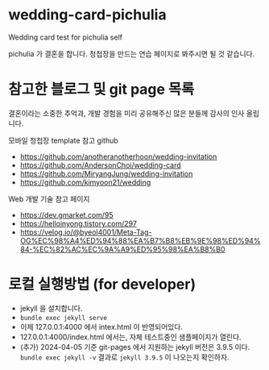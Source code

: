 # wedding-card-pichulia
Wedding card test for pichulia self

pichulia 가 결혼을 합니다.
청첩장을 만드는 연습 페이지로 봐주시면 될 것 같습니다.

# 참고한 블로그 및 git page 목록
결혼이라는 소중한 추억과, 개발 경험을 미리 공유해주신 많은 분들께 감사의 인사 올립니다.

모바일 청첩장 template 참고 github
 * https://github.com/anotheranotherhoon/wedding-invitation
 * https://github.com/AndersonChoi/wedding-card
 * https://github.com/MiryangJung/wedding-invitation
 * https://github.com/kimyoon21/wedding

Web 개발 기술 참고 페이지
 * https://dev.gmarket.com/95
 * https://helloinyong.tistory.com/297
 * https://velog.io/@byeol4001/Meta-Tag-OG%EC%98%A4%ED%94%88%EA%B7%B8%EB%9E%98%ED%94%84-%EC%82%AC%EC%9A%A9%ED%95%98%EA%B8%B0


# 로컬 실행방법 (for developer)
 * jekyll 을 설치합니다.
 * `bundle exec jekyll serve`
 * 이제 127.0.0.1:4000 에서 intex.html 이 반영되어있다.
 * 127.0.0.1:4000/index.html 에서는, 자체 테스트중인 샘플페이지가 열린다.
 * (추가) 2024-04-05 기준 git-pages 에서 지원하는 jekyll 버전은 3.9.5 이다. `bundle exec jekyll -v` 결과로 `jekyll 3.9.5` 이 나오는지 확인하자.